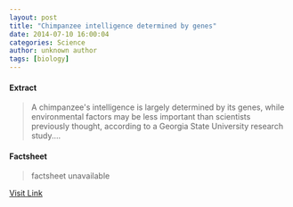 ```yaml
---
layout: post
title: "Chimpanzee intelligence determined by genes"
date: 2014-07-10 16:00:04
categories: Science
author: unknown author
tags: [biology]
---
```



#### Extract
>A chimpanzee's intelligence is largely determined by its genes, while environmental factors may be less important than scientists previously thought, according to a Georgia State University research study....

#### Factsheet
>factsheet unavailable

[Visit Link](http://phys.org/news324211096.html)


